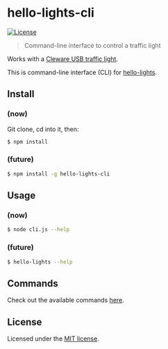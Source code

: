 # hello-lights-cli

[![License](http://img.shields.io/:license-mit-blue.svg)](https://github.com/jordao76/hello-lights-cli/blob/master/LICENSE.md)

> Command-line interface to control a traffic light

Works with a [Cleware USB traffic light](http://www.cleware.info/data/usbtischampel_E.html).

This is command-line interface (CLI) for [hello-lights](https://github.com/jordao76/hello-lights).

## Install

### (now)
Git clone, cd into it, then:
```sh
$ npm install
```
### (future)
```sh
$ npm install -g hello-lights-cli
```

## Usage

### (now)
```sh
$ node cli.js --help
```
### (future)
```sh
$ hello-lights --help
```

## Commands

Check out the available commands [here](https://jordao76.github.io/hello-lights).

## License

Licensed under the [MIT license](https://github.com/jordao76/hello-lights-cli/blob/master/LICENSE.md).
